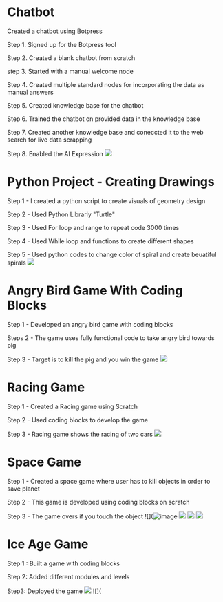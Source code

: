 # Chatbot

Created a chatbot using Botpress

Step 1. Signed up for the Botpress tool

Step 2. Created a blank chatbot from scratch

step 3. Started with a manual welcome node

Step 4. Created multiple standard nodes for incorporating the data as manual answers

Step 5. Created knowledge base for the chatbot

Step 6. Trained the chatbot on provided data in the knowledge base

Step 7. Created another knowledge base and coneccted it to the web search for live data scrapping

Step 8. Enabled the AI Expression
![](https://github.com/alyaaniscool/alyaaniscool/blob/main/IMAGES%20%26%20PNG/chatbot%20img.png)



# Python Project - Creating Drawings

Step 1 - I created a python script to create visuals of geometry design

Step 2 - Used Python Librariy "Turtle"

Step 3 - Used For loop and range to repeat code 3000 times

Step 4 - Used While loop and functions to create different shapes

Step 5 - Used python codes to change color of spiral and create beuatiful spirals
![](https://github.com/alyaaniscool/alyaaniscool/blob/main/IMAGES%20%26%20PNG/python%20geomentry%20design.png)



# Angry Bird Game With Coding Blocks

Step 1 - Developed an angry bird game with coding blocks

Steps 2 - The game uses fully functional code to take angry bird towards pig

Step 3 - Target is to kill the pig and you win the game
![](https://github.com/alyaaniscool/alyaaniscool/blob/main/IMAGES%20&%20PNG/Screenshot%202025-02-08%20170712.png?raw=true)

# Racing Game

Step 1 - Created a Racing game using Scratch

Step 2 - Used coding blocks to develop the game

Step 3 - Racing game shows the racing of two cars
![](https://github.com/alyaaniscool/alyaaniscool/blob/main/IMAGES%20&%20PNG/acing%20game%20start.png?raw=true)

# Space Game

Step 1 - Created a space game where user has to kill objects in order to save planet

Step 2 - This game is developed using coding blocks on scratch

Step 3 - The game overs if you touch the object
![](![image](https://github.com/user-attachments/assets/f82814cf-cef5-4a66-b005-9b5a3ffc0a5d)
![](https://github.com/alyaaniscool/alyaaniscool/blob/main/unnamed.png?raw=true)
![](https://github.com/alyaaniscool/alyaaniscool/blob/main/IMAGES%20&%20PNG/spacegame%203.png?raw=true)
![](https://github.com/alyaaniscool/alyaaniscool/blob/main/IMAGES%20&%20PNG/space%20game%204.png?raw=true)

# Ice Age Game

Step 1 :  Built a game with coding blocks

Step 2: Added different modules and levels 

Step3: Deployed the game
![](https://github.com/alyaaniscool/alyaaniscool/blob/main/IMAGES%20%26%20PNG/ice%20age%20game.png)
![](
